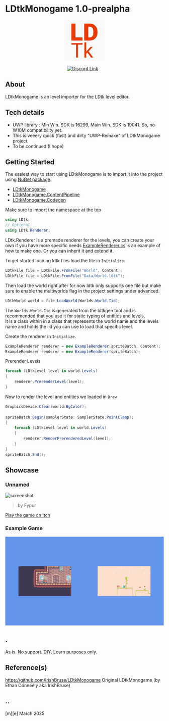 # LDtkMonogame 1.0-prealpha 
<p align="center">
<img src="Images/logo.png" height="128px"/>
</p>

<p align="center">
    <a href="https://ldtk.io/go/discord"><img src="https://img.shields.io/badge/Discord-LDtk-yellow" alt="Discord Link"></a> &nbsp;
    <a href="https://github.com/deepnight/ldtk"><img src="https://img.shields.io/badge/LDtk-1.5.3-yellow" alt=""></a>
</p>

## About
LDtkMonogame is an level importer for the LDtk level editor.

## Tech details
- UWP library : Min Win. SDK is 16299, Main Win. SDK is 19041. So, no W10M compatibility yet. 
- This is veeery quick (fast) and dirty "UWP-Remake" of LDtkMonogame project. 
- To be continued (I hope)


## Getting Started

The easiest way to start using LDtkMonogame is to import it into the project using [NuGet package](https://www.nuget.org/packages/LDtkMonogame/).

-   [LDtkMonogame](https://www.nuget.org/packages/LDtkMonogame/)
-   [LDtkMonogame.ContentPipeline](https://www.nuget.org/packages/LDtkMonogame.ContentPipeline/)
-   [LDtkMonogame.Codegen](https://www.nuget.org/packages/LDtkMonogame.Codegen/)

Make sure to import the namespace at the top

```cs
using LDtk;
// Optional
using LDtk.Renderer;
```

LDtk.Renderer is a premade renderer for the levels, you can create your own if you have more specific needs
[ExampleRenderer.cs](https://github.com/IrishBruse/LDtkMonogame/blob/main/LDtk/Renderer/ExampleRenderer.cs)
is an example of how to make one. Or you can inherit it and extend it.

To get started loading ldtk files load the file in `Initialize`.

```cs
LDtkFile file = LDtkFile.FromFile("World", Content);
LDtkFile file = LDtkFile.FromFile("Data/World.ldtk");
```

Then load the world right after for now ldtk only supports one file but make sure to enable the multiworlds flag in the project settings under advanced.

```cs
LDtkWorld world = file.LoadWorld(Worlds.World.Iid);
```

The `Worlds.World.Iid` is generated from the ldtkgen tool and is recommended that you use it for static typing of entities and levels.  
It is a class within in a class that represents the world name and the levels name and holds the iid you can use to load that specific level.

Create the renderer in `Initialize`.

```cs
ExampleRenderer renderer = new ExampleRenderer(spriteBatch, Content);
ExampleRenderer renderer = new ExampleRenderer(spriteBatch);
```

Prerender Levels

```cs
foreach (LDtkLevel level in world.Levels)
{
    renderer.PrerenderLevel(level);
}
```

Now to render the level and entities we loaded in `Draw`

```cs
GraphicsDevice.Clear(world.BgColor);

spriteBatch.Begin(samplerState: SamplerState.PointClamp);
{
    foreach (LDtkLevel level in world.Levels)
    {
        renderer.RenderPrerenderedLevel(level);
    }
}
spriteBatch.End();
```

## Showcase

### Unnamed

![screenshot](https://raw.githubusercontent.com/IrishBruse/LDtkMonogame/main/docs/Unnamed.png)

> by Fypur

[Play the game on Itch](https://fypur.itch.io/unnamed)

### Example Game

![screenshot](https://raw.githubusercontent.com/IrishBruse/LDtkMonogame/main/LDtk.Example/Screenshot.png)


## .
As is. No support. DIY. Learn purposes only.

## Reference(s)
https://github.com/IrishBruse/LDtkMonogame Original LDtkMonogame (by Ethan Conneely aka IrishBruse)

## ..
[m][e] March 2025
